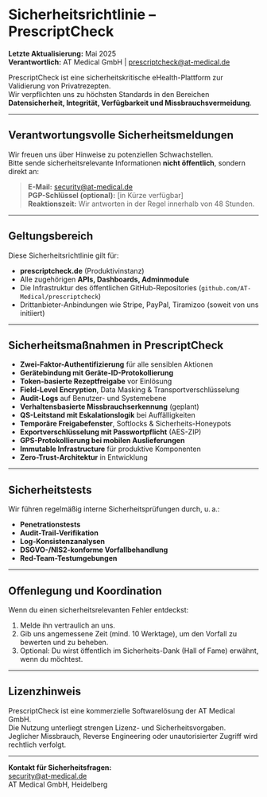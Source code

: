 # Sicherheitsrichtlinie – PrescriptCheck

**Letzte Aktualisierung:** Mai 2025  
**Verantwortlich:** AT Medical GmbH | prescriptcheck@at-medical.de

PrescriptCheck ist eine sicherheitskritische eHealth-Plattform zur Validierung von Privatrezepten.  
Wir verpflichten uns zu höchsten Standards in den Bereichen **Datensicherheit, Integrität, Verfügbarkeit und Missbrauchsvermeidung**.

---

## Verantwortungsvolle Sicherheitsmeldungen

Wir freuen uns über Hinweise zu potenziellen Schwachstellen.  
Bitte sende sicherheitsrelevante Informationen **nicht öffentlich**, sondern direkt an:

> **E-Mail:** security@at-medical.de  
> **PGP-Schlüssel (optional):** [in Kürze verfügbar]  
> **Reaktionszeit:** Wir antworten in der Regel innerhalb von 48 Stunden.

---

## Geltungsbereich

Diese Sicherheitsrichtlinie gilt für:

- **prescriptcheck.de** (Produktivinstanz)
- Alle zugehörigen **APIs, Dashboards, Adminmodule**
- Die Infrastruktur des öffentlichen GitHub-Repositories (`github.com/AT-Medical/prescriptcheck`)
- Drittanbieter-Anbindungen wie Stripe, PayPal, Tiramizoo (soweit von uns initiiert)

---

## Sicherheitsmaßnahmen in PrescriptCheck

- **Zwei-Faktor-Authentifizierung** für alle sensiblen Aktionen
- **Gerätebindung mit Geräte-ID-Protokollierung**
- **Token-basierte Rezeptfreigabe** vor Einlösung
- **Field-Level Encryption**, Data Masking & Transportverschlüsselung
- **Audit-Logs** auf Benutzer- und Systemebene
- **Verhaltensbasierte Missbrauchserkennung** (geplant)
- **QS-Leitstand mit Eskalationslogik** bei Auffälligkeiten
- **Temporäre Freigabefenster**, Softlocks & Sicherheits-Honeypots
- **Exportverschlüsselung mit Passwortpflicht** (AES-ZIP)
- **GPS-Protokollierung bei mobilen Auslieferungen**
- **Immutable Infrastructure** für produktive Komponenten
- **Zero-Trust-Architektur** in Entwicklung

---

## Sicherheitstests

Wir führen regelmäßig interne Sicherheitsprüfungen durch, u. a.:

- **Penetrationstests**
- **Audit-Trail-Verifikation**
- **Log-Konsistenzanalysen**
- **DSGVO-/NIS2-konforme Vorfallbehandlung**
- **Red-Team-Testumgebungen**

---

## Offenlegung und Koordination

Wenn du einen sicherheitsrelevanten Fehler entdeckst:

1. Melde ihn vertraulich an uns.
2. Gib uns angemessene Zeit (mind. 10 Werktage), um den Vorfall zu bewerten und zu beheben.
3. Optional: Du wirst öffentlich im Sicherheits-Dank (Hall of Fame) erwähnt, wenn du möchtest.

---

## Lizenzhinweis

PrescriptCheck ist eine kommerzielle Softwarelösung der AT Medical GmbH.  
Die Nutzung unterliegt strengen Lizenz- und Sicherheitsvorgaben.  
Jeglicher Missbrauch, Reverse Engineering oder unautorisierter Zugriff wird rechtlich verfolgt.

---

**Kontakt für Sicherheitsfragen:**  
security@at-medical.de  
AT Medical GmbH, Heidelberg  
